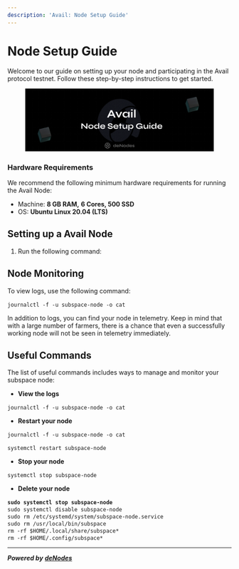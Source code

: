 ```yaml
---
description: 'Avail: Node Setup Guide'
---
```


# Node Setup Guide

Welcome to our guide on setting up your node and participating in the Avail protocol testnet. Follow these step-by-step instructions to get started.

<figure><img src="../.gitbook/assets/Avail Guide.png" alt=""><figcaption></figcaption></figure>

### Hardware Requirements <a href="#hardware-requirements" id="hardware-requirements"></a>

We recommend the following minimum hardware requirements for running the Avail Node:

* Machine: **8 GB RAM,** **6 Cores, 500 SSD**
* OS: **Ubuntu Linux 20.04 (LTS)**

## Setting up a Avail Node

1. Run the following command:

## Node Monitoring

To view logs, use the following command:

```
journalctl -f -u subspace-node -o cat
```

In addition to logs, you can find your node in telemetry. Keep in mind that with a large number of farmers, there is a chance that even a successfully working node will not be seen in telemetry immediately.&#x20;

## Useful Commands

The list of useful commands includes ways to manage and monitor your subspace node:

* **View the logs**

```
journalctl -f -u subspace-node -o cat
```

* **Restart your node**

```
journalctl -f -u subspace-node -o cat
```

```
systemctl restart subspace-node
```

* **Stop your node**

```
systemctl stop subspace-node
```

* **Delete your node**

<pre><code><strong>sudo systemctl stop subspace-node
</strong>sudo systemctl disable subspace-node
sudo rm /etc/systemd/system/subspace-node.service
sudo rm /usr/local/bin/subspace
rm -rf $HOME/.local/share/subspace*
rm -rf $HOME/.config/subspace*
</code></pre>

***

_**Powered by**_ [_**deNodes**_](https://twitter.com/deNodes\_)
